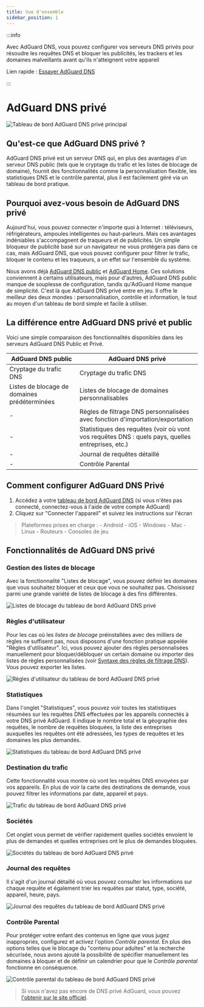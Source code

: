 ```yaml
---
title: Vue d'ensemble
sidebar_position: 1
---
```


:::info

Avec AdGuard DNS, vous pouvez configurer vos serveurs DNS privés pour résoudre les requêtes DNS et bloquer les publicités, les trackers et les domaines malveillants avant qu'ils n'atteignent votre appareil

Lien rapide : [Essayer AdGuard DNS](https://adguard-dns.io/dashboard/)

:::

# AdGuard DNS privé

![Tableau de bord AdGuard DNS privé principal](https://cdn.adtidy.org/public/Adguard/Blog/private_adguard_dns/main.png)

## Qu'est-ce que AdGuard DNS privé ?

AdGuard DNS privé est un serveur DNS qui, en plus des avantages d'un serveur DNS public (tels que le cryptage du trafic et les listes de blocage de domaine), fournit des fonctionnalités comme la personnalisation flexible, les statistiques DNS et le contrôle parental, plus il est facilement géré via un tableau de bord pratique.

## Pourquoi avez-vous besoin de AdGuard DNS privé

Aujourd'hui, vous pouvez connecter n'importe quoi à Internet : téléviseurs, réfrigérateurs, ampoules intelligentes ou haut-parleurs. Mais ces avantages indéniables s'accompagnent de traqueurs et de publicités. Un simple bloqueur de publicité basé sur un navigateur ne vous protégera pas dans ce cas, mais AdGuard DNS, que vous pouvez configurer pour filtrer le trafic, bloquer le contenu et les traqueurs, a un effet sur l'ensemble du système.

Nous avons déjà [AdGuard DNS public](../public-dns/overview.md) et [AdGuard Home](https://github.com/AdguardTeam/AdGuardHome). Ces solutions conviennent à certains utilisateurs, mais pour d'autres, AdGuard DNS public manque de souplesse de configuration, tandis qu'AdGuard Home manque de simplicité. C'est là que AdGuard DNS privé entre en jeu. Il offre le meilleur des deux mondes : personnalisation, contrôle et information, le tout au moyen d'un tableau de bord simple et facile à utiliser.

## La différence entre AdGuard DNS privé et public

Voici une simple comparaison des fonctionnalités disponibles dans les serveurs AdGuard DNS Public et Privé.

| AdGuard DNS public                           | AdGuard DNS privé                                                                                 |
| -------------------------------------------- | ------------------------------------------------------------------------------------------------- |
| Cryptage du trafic DNS                       | Cryptage du trafic DNS                                                                            |
| Listes de blocage de domaines prédéterminées | Listes de blocage de domaines personnalisables                                                    |
| -                                            | Règles de filtrage DNS personnalisées avec fonction d'importation/exportation                     |
| -                                            | Statistiques des requêtes (voir où vont vos requêtes DNS : quels pays, quelles entreprises, etc.) |
| -                                            | Journal de requêtes détaillé                                                                      |
| -                                            | Contrôle Parental                                                                                 |

## Comment configurer AdGuard DNS Privé

1. Accédez à votre [tableau de bord AdGuard DNS](https://adguard-dns.io/dashboard/) (si vous n'êtes pas connecté, connectez-vous à l'aide de votre compte AdGuard)
2. Cliquez sur "Connecter l'appareil" et suivez les instructions sur l'écran

> Plateformes prises en charge : - Android - iOS - Windows - Mac - Linux - Routeurs - Consoles de jeu

## Fonctionnalités de AdGuard DNS privé

### Gestion des listes de blocage

Avec la fonctionnalité "Listes de blocage", vous pouvez définir les domaines que vous souhaitez bloquer et ceux que vous ne souhaitez pas. Choisissez parmi une grande variété de listes de blocage à des fins différentes.

![Listes de blocage du tableau de bord AdGuard DNS privé](https://cdn.adtidy.org/public/Adguard/Blog/private_adguard_dns/blocklists.png)

### Règles d'utilisateur

Pour les cas où les *listes de blocage* préinstallées avec des milliers de règles ne suffisent pas, nous disposons d'une fonction pratique appelée "Règles d'utilisateur". Ici, vous pouvez ajouter des règles personnalisées manuellement pour bloquer/débloquer un certain domaine ou importer des listes de règles personnalisées (voir [Syntaxe des règles de filtrage DNS](../general/dns-filtering-syntax.md)). Vous pouvez exporter les listes.

![Règles d'utilisateur du tableau de bord AdGuard DNS privé](https://cdn.adtidy.org/public/Adguard/Blog/private_adguard_dns/import.png)

### Statistiques

Dans l'onglet "Statistiques", vous pouvez voir toutes les statistiques résumées sur les requêtes DNS effectuées par les appareils connectés à votre DNS privé AdGuard. Il indique le nombre total et la géographie des requêtes, le nombre de requêtes bloquées, la liste des entreprises auxquelles les requêtes ont été adressées, les types de requêtes et les domaines les plus demandés.

![Statistiques du tableau de bord AdGuard DNS privé](https://cdn.adtidy.org/public/Adguard/Blog/private_adguard_dns/statistics.png)

### Destination du trafic

Cette fonctionnalité vous montre où vont les requêtes DNS envoyées par vos appareils. En plus de voir la carte des destinations de demande, vous pouvez filtrer les informations par date, appareil et pays.

![Trafic du tableau de bord AdGuard DNS privé](https://cdn.adtidy.org/public/Adguard/Blog/private_adguard_dns/traffic_destination.png)

### Sociétés

Cet onglet vous permet de vérifier rapidement quelles sociétés envoient le plus de demandes et quelles entreprises ont le plus de demandes bloquées.

![Sociétés du tableau de bord AdGuard DNS privé](https://cdn.adtidy.org/public/Adguard/Blog/private_adguard_dns/companies.png)

### Journal des requêtes

Il s'agit d'un journal détaillé où vous pouvez consulter les informations sur chaque requête et également trier les requêtes par statut, type, société, appareil, heure, pays.

![Journal des requêtes du tableau de bord AdGuard DNS privé](https://cdn.adtidy.org/public/Adguard/Blog/private_adguard_dns/query_log.png)

### Contrôle Parental

Pour protéger votre enfant des contenus en ligne que vous jugez inappropriés, configurez et activez l'option *Contrôle parental*. En plus des options telles que le blocage du "contenu pour adultes" et la recherche sécurisée, nous avons ajouté la possibilité de spécifier manuellement les domaines à bloquer et de définir un calendrier pour que le *Contrôle parental* fonctionne en conséquence.

![Contrôle parental du tableau de bord AdGuard DNS privé](https://cdn.adtidy.org/public/Adguard/Blog/private_adguard_dns/parental_control.png)

> Si vous n'avez pas encore de DNS privé AdGuard, vous pouvez [l'obtenir sur le site officiel](https://adguard-dns.io/).
